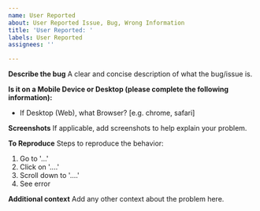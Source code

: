```yaml
---
name: User Reported
about: User Reported Issue, Bug, Wrong Information
title: 'User Reported: '
labels: User Reported
assignees: ''

---
```


**Describe the bug**
A clear and concise description of what the bug/issue is.

**Is it on a Mobile Device or Desktop (please complete the following information):**
 - If Desktop (Web), what Browser? [e.g. chrome, safari]

**Screenshots**
If applicable, add screenshots to help explain your problem.


**To Reproduce**
Steps to reproduce the behavior:
1. Go to '...'
2. Click on '....'
3. Scroll down to '....'
4. See error

**Additional context**
Add any other context about the problem here.
